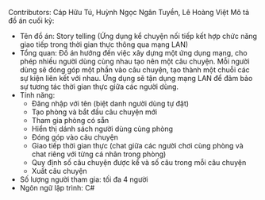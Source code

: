 Contributors: Cáp Hữu Tú, Huỳnh Ngọc Ngân Tuyền, Lê Hoàng Việt
Mô tả đồ án cuối kỳ: 
- Tên đồ án: Story telling (Ứng dụng kể chuyện nối tiếp kết hợp chức năng giao tiếp trong thời gian thực thông qua mạng LAN)
- Tổng quan: Đồ án hướng đến việc xây dựng một ứng dụng mạng, cho phép nhiều người dùng cùng nhau tạo nên một câu chuyện. Mỗi người dùng sẽ đóng góp một phần vào câu chuyện, tạo thành một chuỗi các sự kiện liên kết với nhau. Ứng dụng sẽ tận dụng mạng LAN để đảm bảo sự tương tác thời gian thực giữa các người dùng.
- Tính năng:
  + Đăng nhập với tên (biệt danh người dùng tự đặt)
  + Tạo phòng và bắt đầu câu chuyện mới
  + Tham gia phòng có sẵn
  + Hiển thị dánh sách người dùng cùng phòng
  + Đóng góp vào câu chuyện
  + Giao tiếp thời gian thực (chat giữa các người chơi cùng phòng và chat riêng với từng cá nhân trong phòng)
  + Quy định số câu chuyện được kể và số câu trong mỗi câu chuyện
  + Xuất câu chuyện
- Số lượng người tham gia: tối đa 4 người
- Ngôn ngữ lập trình: C#
 

